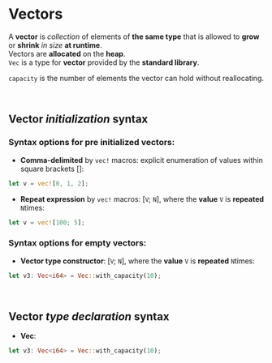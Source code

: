 # Vectors
A **vector** is *collection* of elements of **the same type** that is allowed to **grow** or **shrink** *in size* **at runtime**.<br>
Vectors are **allocated** on the **heap**.<br>
``Vec`` is a type for **vector** provided by the **standard library**.<br>

``capacity`` is the number of elements the vector can hold without reallocating.

<br>

## Vector *initialization* syntax
### Syntax options for **pre initialized** vectors:
- **Comma-delimited** by ``vec!`` macros: explicit enumeration of values within square brackets \[\]:
```Rust
let v = vec![0, 1, 2];
```

- **Repeat expression** by ``vec!`` macros: \[``V``; ``N``\], where the **value** ``V`` is **repeated** ``N``times:
```Rust
let v = vec![100; 5];
```

### Syntax options for **empty** vectors:
- **Vector type constructor**: \[``V``; ``N``\], where the **value** ``V`` is **repeated** ``N``times:
```Rust
let v3: Vec<i64> = Vec::with_capacity(10);
```

<br>

## Vector *type declaration* syntax
- **Vec<T>**:
```Rust
let v3: Vec<i64> = Vec::with_capacity(10);
```
